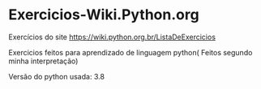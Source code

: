 # Exercicios-Wiki.Python.org
Exercícios do site https://wiki.python.org.br/ListaDeExercicios

Exercicios feitos para aprendizado de linguagem python(
Feitos segundo minha interpretação)
 

Versão do python usada: 3.8
